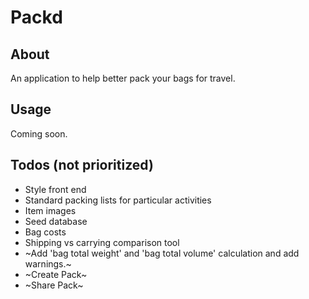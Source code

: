# Packd

## About

An application to help better pack your bags for travel. 

## Usage

Coming soon.

## Todos (not prioritized)

* Style front end
* Standard packing lists for particular activities
* Item images
* Seed database
* Bag costs
* Shipping vs carrying comparison tool
* ~Add 'bag total weight' and 'bag total volume' calculation and add warnings.~ 
* ~Create Pack~
* ~Share Pack~
